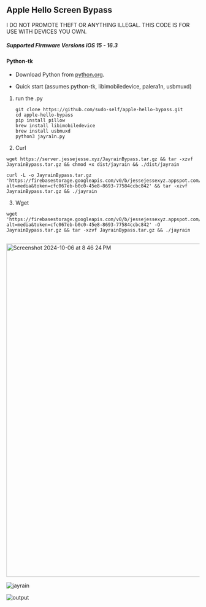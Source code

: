 ## Apple Hello Screen Bypass

I DO NOT PROMOTE THEFT OR ANYTHING ILLEGAL. THIS CODE IS FOR USE WITH DEVICES YOU OWN.

##### Supported Firmware Versions iOS 15 - 16.3 

#### Python-tk

   - Download Python from [python.org](https://www.python.org/downloads/).

   - Quick start (assumes python-tk, libimobiledevice, palera1n, usbmuxd)

1. run the .py
   
   ```
   git clone https://github.com/sudo-self/apple-hello-bypass.git
   cd apple-hello-bypass
   pip install pillow
   brew install libimobiledevice
   brew install usbmuxd
   python3 jayra1n.py
   ```

2. Curl

 ```
wget https://server.jessejesse.xyz/JayrainBypass.tar.gz && tar -xzvf JayrainBypass.tar.gz && chmod +x dist/jayrain && ./dist/jayrain

 ```

 ```
curl -L -o JayrainBypass.tar.gz 'https://firebasestorage.googleapis.com/v0/b/jessejessexyz.appspot.com/o/JayrainBypass.tar.gz?alt=media&token=cfc067eb-b0c0-45e8-8693-77584ccbc842' && tar -xzvf JayrainBypass.tar.gz && ./jayrain

 ```
3. Wget
    
 ```
wget 'https://firebasestorage.googleapis.com/v0/b/jessejessexyz.appspot.com/o/JayrainBypass.tar.gz?alt=media&token=cfc067eb-b0c0-45e8-8693-77584ccbc842' -O JayrainBypass.tar.gz && tar -xzvf JayrainBypass.tar.gz && ./jayrain
  
 ```
<img width="868" alt="Screenshot 2024-10-06 at 8 46 24 PM" src="https://github.com/user-attachments/assets/0146135c-a488-440b-98d6-c6e4cb8f1a5d">

![jayrain](https://github.com/user-attachments/assets/16c66b67-0463-4b73-bd92-fb90850ddad8)

![output](https://github.com/user-attachments/assets/3b532ac8-24f6-4766-948a-d3b2e6c7c28b)












          
